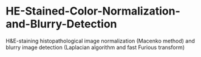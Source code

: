 # HE-Stained-Color-Normalization-and-Blurry-Detection
H&amp;E-staining histopathological image normalization (Macenko method) and blurry image detection (Laplacian algorithm and fast Furious transform)
